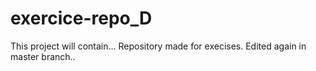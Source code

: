 # exercice-repo_D
This project will contain...
Repository made for execises.
Edited again in master branch..